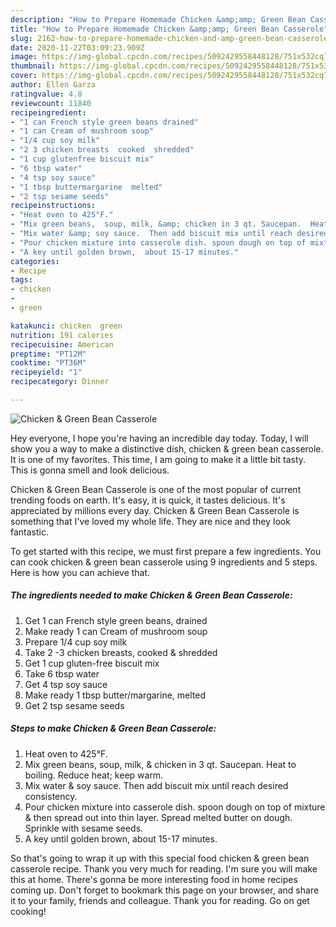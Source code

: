 ```yaml
---
description: "How to Prepare Homemade Chicken &amp;amp; Green Bean Casserole"
title: "How to Prepare Homemade Chicken &amp;amp; Green Bean Casserole"
slug: 2162-how-to-prepare-homemade-chicken-and-amp-green-bean-casserole
date: 2020-11-22T03:09:23.909Z
image: https://img-global.cpcdn.com/recipes/5092429558448128/751x532cq70/chicken-green-bean-casserole-recipe-main-photo.jpg
thumbnail: https://img-global.cpcdn.com/recipes/5092429558448128/751x532cq70/chicken-green-bean-casserole-recipe-main-photo.jpg
cover: https://img-global.cpcdn.com/recipes/5092429558448128/751x532cq70/chicken-green-bean-casserole-recipe-main-photo.jpg
author: Ellen Garza
ratingvalue: 4.8
reviewcount: 11840
recipeingredient:
- "1 can French style green beans drained"
- "1 can Cream of mushroom soup"
- "1/4 cup soy milk"
- "2 3 chicken breasts  cooked  shredded"
- "1 cup glutenfree biscuit mix"
- "6 tbsp water"
- "4 tsp soy sauce"
- "1 tbsp buttermargarine  melted"
- "2 tsp sesame seeds"
recipeinstructions:
- "Heat oven to 425°F."
- "Mix green beans,  soup, milk, &amp; chicken in 3 qt. Saucepan.  Heat to boiling.  Reduce heat; keep warm."
- "Mix water &amp; soy sauce.  Then add biscuit mix until reach desired consistency."
- "Pour chicken mixture into casserole dish. spoon dough on top of mixture &amp; then spread out into thin layer. Spread melted butter on dough. Sprinkle with sesame seeds."
- "A key until golden brown,  about 15-17 minutes."
categories:
- Recipe
tags:
- chicken
- 
- green

katakunci: chicken  green 
nutrition: 191 calories
recipecuisine: American
preptime: "PT12M"
cooktime: "PT36M"
recipeyield: "1"
recipecategory: Dinner

---
```



![Chicken &amp; Green Bean Casserole](https://img-global.cpcdn.com/recipes/5092429558448128/751x532cq70/chicken-green-bean-casserole-recipe-main-photo.jpg)

Hey everyone, I hope you're having an incredible day today. Today, I will show you a way to make a distinctive dish, chicken &amp; green bean casserole. It is one of my favorites. This time, I am going to make it a little bit tasty. This is gonna smell and look delicious.



Chicken &amp; Green Bean Casserole is one of the most popular of current trending foods on earth. It's easy, it is quick, it tastes delicious. It's appreciated by millions every day. Chicken &amp; Green Bean Casserole is something that I've loved my whole life. They are nice and they look fantastic.


To get started with this recipe, we must first prepare a few ingredients. You can cook chicken &amp; green bean casserole using 9 ingredients and 5 steps. Here is how you can achieve that.

<!--inarticleads1-->

##### The ingredients needed to make Chicken &amp; Green Bean Casserole:

1. Get 1 can French style green beans, drained
1. Make ready 1 can Cream of mushroom soup
1. Prepare 1/4 cup soy milk
1. Take 2 -3 chicken breasts,  cooked &amp; shredded
1. Get 1 cup gluten-free biscuit mix
1. Take 6 tbsp water
1. Get 4 tsp soy sauce
1. Make ready 1 tbsp butter/margarine,  melted
1. Get 2 tsp sesame seeds




<!--inarticleads2-->

##### Steps to make Chicken &amp; Green Bean Casserole:

1. Heat oven to 425°F.
1. Mix green beans,  soup, milk, &amp; chicken in 3 qt. Saucepan.  Heat to boiling.  Reduce heat; keep warm.
1. Mix water &amp; soy sauce.  Then add biscuit mix until reach desired consistency.
1. Pour chicken mixture into casserole dish. spoon dough on top of mixture &amp; then spread out into thin layer. Spread melted butter on dough. Sprinkle with sesame seeds.
1. A key until golden brown,  about 15-17 minutes.




So that's going to wrap it up with this special food chicken &amp; green bean casserole recipe. Thank you very much for reading. I'm sure you will make this at home. There's gonna be more interesting food in home recipes coming up. Don't forget to bookmark this page on your browser, and share it to your family, friends and colleague. Thank you for reading. Go on get cooking!
